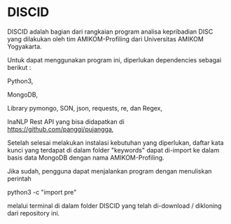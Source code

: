# DISCID

DISCID adalah bagian dari rangkaian program analisa kepribadian DISC yang dilakukan oleh tim AMIKOM-Profiling dari Universitas AMIKOM Yogyakarta.

Untuk dapat menggunakan program ini, diperlukan dependencies sebagai berikut :

Python3,

MongoDB,

Library pymongo, SON, json, requests, re, dan Regex,

InaNLP Rest API yang bisa didapatkan di https://github.com/panggi/pujangga,

Setelah selesai melakukan instalasi kebutuhan yang diperlukan, daftar kata kunci yang terdapat di dalam folder "keywords" dapat di-import ke dalam basis data MongoDB dengan nama AMIKOM-Profiling.

Jika sudah, pengguna dapat menjalankan program dengan menuliskan perintah

python3 -c "import pre"

melalui terminal di dalam folder DISCID yang telah di-download / dikloning dari repository ini.
